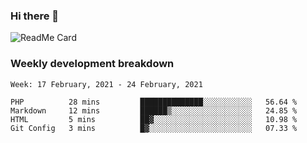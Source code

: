 ### Hi there 👋

<!--
**itzcy/itzcy** is a ✨ _special_ ✨ repository because its `README.md` (this file) appears on your GitHub profile.

Here are some ideas to get you started:

- 🔭 I’m currently working on ...
- 🌱 I’m currently learning ...
- 👯 I’m looking to collaborate on ...
- 🤔 I’m looking for help with ...
- 💬 Ask me about ...
- 📫 How to reach me: ...
- 😄 Pronouns: ...
- ⚡ Fun fact: ...
-->
![ReadMe Card](https://github-readme-stats.vercel.app/api?username=itzcy&show_icons=true&title_color=2d3198&icon_color=797cb8&text_color=24292e&bg_color=f6f8fa)

### Weekly development breakdown
<!--START_SECTION:waka-->
```text
Week: 17 February, 2021 - 24 February, 2021

PHP          28 mins         ██████████████░░░░░░░░░░░   56.64 % 
Markdown     12 mins         ██████▒░░░░░░░░░░░░░░░░░░   24.85 % 
HTML         5 mins          ██▓░░░░░░░░░░░░░░░░░░░░░░   10.98 % 
Git Config   3 mins          █▓░░░░░░░░░░░░░░░░░░░░░░░   07.33 % 
```
<!--END_SECTION:waka-->
